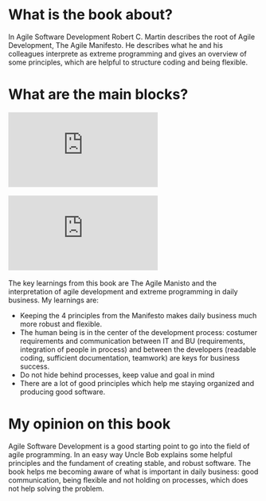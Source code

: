 # What is the book about?
In Agile Software Development Robert C. Martin describes the root of Agile Development, The Agile Manifesto. He describes what he and his colleagues interprete as extreme programming 
and gives an overview of some principles, which are helpful to structure coding and being flexible.

# What are the main blocks?
![The Agile Manifesto](https://github.com/MaddinJay/Coaching/blob/main/Practioner%20Level/One%20Pager%20Project/Images/Chapter%201%20-%20Agile%20Development.pdf)

![Extreme Programming](https://github.com/MaddinJay/Coaching/blob/main/Practioner%20Level/One%20Pager%20Project/Images/Chapter%202%20-%20Principles%20of%20Extreme%20Programming.pdf)

The key learnings from this book are The Agile Manisto and the interpretation of agile development and extreme programming in daily business. My learnings are:
- Keeping the 4 principles from the Manifesto makes daily business much more robust and flexible.
- The human being is in the center of the development process: costumer requirements and communication between IT and BU (requirements, integration of people in process) and
between the developers (readable coding, sufficient documentation, teamwork) are keys for business success.
- Do not hide behind processes, keep value and goal in mind
- There are a lot of good principles which help me staying organized and producing good software.

# My opinion on this book
Agile Software Development is a good starting point to go into the field of agile programming. In an easy way Uncle Bob explains some helpful principles and the fundament of
creating stable, and robust software. The book helps me becoming aware of what is important in daily business: good communication, being flexible and not holding on processes, which 
does not help solving the problem.
